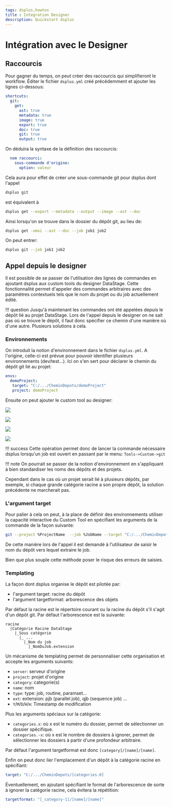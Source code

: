 ```yaml
---
tags: dsplus,howtos
title : Integration Designer
description: Quickstart dsplus
---
```


# Intégration avec le Designer


## Raccourcis

Pour gagner du temps, on peut créer des raccourcis qui simplifieront le workflow.
Éditer le fichier `dsplus.yml` créé précédemment et ajouter les  lignes ci-dessous:

````yaml
shortcuts:
  git:
    get:
      ast: true
      metadata: true
      image: true
      export: true
      doc: true
      git: true
      output: true
````

On déduira la syntaxe de la définition des raccourcis:
````yaml
  nom raccourci:
    sous-commande d'origine:
      option: valeur
````

Cela aura pour effet de créer une sous-commande git pour dsplus dont l'appel
````bash
dsplus git
````
est équivalent à 
````bash
dsplus get --export --metadata --output --image --ast --doc 
````

Ainsi lorsqu'on se trouve dans le dossier du dépôt git, au lieu de:
````bash
dsplus get -xmoi --ast --doc --job job1 job2
````
On peut entrer:
````bash
dsplus git --job job1 job2
````


## Appel depuis le designer

Il est possible de se passer de l'utilisation des lignes de commandes en ajoutant dsplus aux custom tools du designer DataStage.
Cette fonctionnalité permet d'appeler des commandes arbitraires avec des paramètres contextuels tels que le nom du projet ou du job actuellement édité.

!!! question
    Jusqu'à maintenant les commandes ont été appelées depuis le dépôt lié au projet DataStage. Lors de l'appel depuis le designer on ne sait pas où se trouve le dépôt, il faut donc spécifier ce chemin d'une manière où d'une autre. 
    Plusieurs solutions à cela.

### Environnements

On introduit la notion d'environnement dans le fichier `dsplus.yml`. A l'origine, celle-ci est prévue pour pouvoir identifier plusieurs environnements (dev/test...). Ici on s'en sert pour déclarer le chemin du dépôt git lié au projet:

````yaml
envs:
  demoProject:
   target: "C:/.../CheminDepots/demoProject"
   project: demoProject
````

Ensuite on peut ajouter le custom tool au designer:

![](https://i.imgur.com/k8MvsE6.png)

![](https://i.imgur.com/qszlrxs.png)

![](https://i.imgur.com/htiLwjf.png)

![](https://i.imgur.com/LoDIDzc.png)

!!! success
    Cette opération permet donc de lancer la commande nécessaire dsplus lorsqu'un job est ouvert en passant par le menu: `Tools->Custom->git`



!!! note
    On pourrait se passer de la notion d'environnement en s'appliquant à bien standardiser les noms des dépôts et des projets.


Cependant dans le cas où un projet serait lié à plusieurs dépôts, par exemple, si chaque grande catégorie racine a son propre dépôt, la solution précédente ne marcherait pas.

### L'argument target

Pour palier à cela on peut, à la place de définir des environnements utiliser la capacité interactive du Custom Tool en spécifiant les arguments de la commande de la façon suivante:

```bash
git --project %ProjectName  --job %JobName --target "C:/.../CheminDepots/%AskArguments"
```

De cette manière lors de l'appel il est demandé à l'utilisateur de saisir le nom du dépôt vers lequel extraire le job.

Bien que plus souple cette méthode poser le risque des erreurs de saisies.

### Templating

La façon dont dsplus organise le dépôt est pilotée par:

* l'argument target: racine du dépôt
* l'argument targetformat: arborescence des objets

Par défaut la racine est le répertoire courant ou la racine du dépôt s'il s'agit d'un dépôt git.
Par défaut l'arborescence est la suivante:

```
racine
  |Catégorie Racine DataStage
    |_Sous catégorie
      |_ ...
        |_Nom du job
          |_NomDuJob.extension
```

Un mécanisme de templating permet de personnaliser cette organisation et accepte les arguments suivants:

* `server`: serveur d'origine
* `project`: projet d'origine
* `category`: categorie(s)
* `name`: nom
* `type`: type: job, routine, paramset...
* `ext`: extension: pjb (parallel job), qjb (sequence job) ...
* `Y`/`M`/`D`/`H`/`m`: Timestamp de modification

Plus les arguments spéciaux sur la catégorie:

* `categories.x`: où x est le numéro du dossier, permet de sélectionner un dossier spécifique.
* `categories.-x`: où x est le nombre de dossiers à ignorer, permet de sélectionner les dossiers à partir d'une profondeur arbitraire.

Par défaut l'argument targetformat est donc `[category]/[name]/[name]`.

Enfin on peut donc lier l'emplacement d'un dépôt à la catégorie racine en spécifiant:
```yaml
target: "C:/.../CheminDepots/[categories.0]
```
Éventuellement, en ajoutant spécifiant le format de l'arborescence de sorte à ignorer la catégorie racine, cela évitera la répétition:
```yaml
targetformat: "[_category-1]/[name]/[name]"
```
